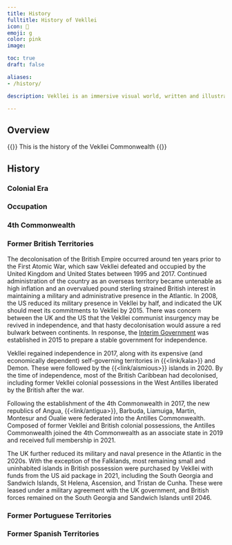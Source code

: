 ```yaml
---
title: History
fulltitle: History of Vekllei
icon: 📖
emoji: g
color: pink
image:

toc: true
draft: false

aliases:
- /history/

description: Vekllei is an immersive visual world, written and illustrated by Hobart Phillips.

---
```

## Overview

{{<note panel>}}
This is the history of the Vekllei Commonwealth
{{</note>}}

## History

### Colonial Era

### Occupation

### 4th Commonwealth

### Former British Territories

The decolonisation of the British Empire occurred around ten years prior to the First Atomic War, which saw Vekllei defeated and occupied by the United Kingdom and United States between 1995 and 2017. Continued administration of the country as an overseas territory became untenable as high inflation and an overvalued pound sterling strained British interest in maintaining a military and administrative presence in the Atlantic. In 2008, the US reduced its military presence in Vekllei by half, and indicated the UK should meet its commitments to Vekllei by 2015. There was concern between the UK and the US that the Vekllei communist insurgency may be revived in independence, and that hasty decolonisation would assure a red bulwark between continents. In response, the [Interim Government](/interim/) was established in 2015 to prepare a stable government for independence.

Vekllei regained independence in 2017, along with its expensive (and economically dependent) self-governing territories in {{<link/kala>}} and Demon. These were followed by the {{<link/aismious>}} islands in 2020. By the time of independence, most of the British Caribbean had decolonised, including former Vekllei colonial possessions in the West Antilles liberated by the British after the war.

Following the establishment of the 4th Commonwealth in 2017, the new republics of Angua, {{<link/antigua>}}, Barbuda, Liamuiga, Martin, Montesur and Oualie were federated into the Antilles Commonwealth. Composed of former Vekllei and British colonial possessions, the Antilles Commonwealth joined the 4th Commonwealth as an associate state in 2019 and received full membership in 2021.

The UK further reduced its military and naval presence in the Atlantic in the 2020s. With the exception of the Falklands, most remaining small and uninhabited islands in British possession were purchased by Vekllei with funds from the US aid package in 2021, including the South Georgia and Sandwich Islands, St Helena, Ascension, and Tristan de Cunha. These were leased under a military agreement with the UK government, and British forces remained on the South Georgia and Sandwich Islands until 2046.

### Former Portuguese Territories



### Former Spanish Territories